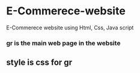 # E-Commerece-website
E-Commerece website using Html, Css, Java script
### gr is the main web page in the website
## style is css for gr 
